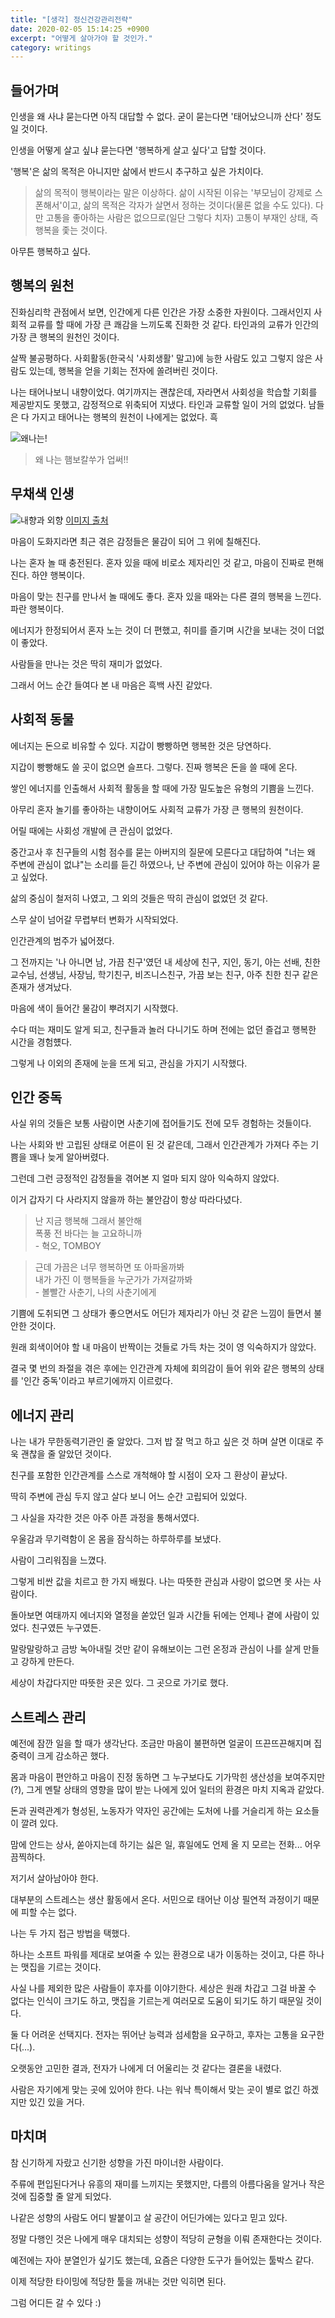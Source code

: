 ```yaml
---
title: "[생각] 정신건강관리전략"
date: 2020-02-05 15:14:25 +0900
excerpt: "어떻게 살아가야 할 것인가."
category: writings
---
```


## 들어가며

인생을 왜 사냐 묻는다면 아직 대답할 수 없다. 굳이 묻는다면 '태어났으니까 산다' 정도일 것이다.

인생을 어떻게 살고 싶냐 묻는다면 '행복하게 살고 싶다'고 답할 것이다.

'행복'은 삶의 목적은 아니지만 삶에서 반드시 추구하고 싶은 가치이다.

> 삶의 목적이 행복이라는 말은 이상하다. 삶이 시작된 이유는 '부모님이 강제로 스폰해서'이고, 삶의 목적은 각자가 살면서 정하는 것이다(물론 없을 수도 있다). 다만 고통을 좋아하는 사람은 없으므로(일단 그렇다 치자) 고통이 부재인 상태, 즉 행복을 좇는 것이다.

아무튼 행복하고 싶다.

## 행복의 원천

진화심리학 관점에서 보면, 인간에게 다른 인간은 가장 소중한 자원이다. 그래서인지 사회적 교류를 할 때에 가장 큰 쾌감을 느끼도록 진화한 것 같다. 타인과의 교류가 인간의 가장 큰 행복의 원천인 것이다.

살짝 불공평하다. 사회활동(한국식 '사회생활' 말고)에 능한 사람도 있고 그렇지 않은 사람도 있는데, 행복을 얻을 기회는 전자에 쏠려버린 것이다.

나는 태어나보니 내향이었다. 여기까지는 괜찮은데, 자라면서 사회성을 학습할 기회를 제공받지도 못했고, 감정적으로 위축되어 지냈다. 타인과 교류할 일이 거의 없었다. 남들은 다 가지고 태어나는 행복의 원천이 나에게는 없었다. 흑

![왜나는!](/assets/images/i3V6IOM.jpg)

> 왜 나는 햄보칼쑤가 업써!!

## 무채색 인생

![내향과 외향](/assets/images/6HPxMoA.png)
[이미지 출처](https://twitter.com/COM_0107/status/645933131803955200)

마음이 도화지라면 최근 겪은 감정들은 물감이 되어 그 위에 칠해진다.

나는 혼자 놀 때 충전된다. 혼자 있을 때에 비로소 제자리인 것 같고, 마음이 진짜로 편해진다. 하얀 행복이다.

마음이 맞는 친구를 만나서 놀 때에도 좋다. 혼자 있을 때와는 다른 결의 행복을 느낀다. 파란 행복이다.

에너지가 한정되어서 혼자 노는 것이 더 편했고, 취미를 즐기며 시간을 보내는 것이 더없이 좋았다.

사람들을 만나는 것은 딱히 재미가 없었다.

그래서 어느 순간 들여다 본 내 마음은 흑백 사진 같았다.

## 사회적 동물

에너지는 돈으로 비유할 수 있다. 지갑이 빵빵하면 행복한 것은 당연하다.

지갑이 빵빵해도 쓸 곳이 없으면 슬프다. 그렇다. 진짜 행복은 돈을 쓸 때에 온다.

쌓인 에너지를 인출해서 사회적 활동을 할 때에 가장 밀도높은 유형의 기쁨을 느낀다.

아무리 혼자 놀기를 좋아하는 내향이어도 사회적 교류가 가장 큰 행복의 원천이다.

어릴 때에는 사회성 개발에 큰 관심이 없었다.

중간고사 후 친구들의 시험 점수를 묻는 아버지의 질문에 모른다고 대답하여 "너는 왜 주변에 관심이 없냐"는 소리를 듣긴 하였으나, 난 주변에 관심이 있어야 하는 이유가 묻고 싶었다.

삶의 중심이 철저히 나였고, 그 외의 것들은 딱히 관심이 없었던 것 같다.

스무 살이 넘어갈 무렵부터 변화가 시작되었다.

인간관계의 범주가 넓어졌다.

그 전까지는 '나 아니면 남, 가끔 친구'였던 내 세상에 친구, 지인, 동기, 아는 선배, 친한 교수님, 선생님, 사장님, 학기친구, 비즈니스친구, 가끔 보는 친구, 아주 친한 친구 같은 존재가 생겨났다.

마음에 색이 들어간 물감이 뿌려지기 시작했다.

수다 떠는 재미도 알게 되고, 친구들과 놀러 다니기도 하며 전에는 없던 즐겁고 행복한 시간을 경험헀다.

그렇게 나 이외의 존재에 눈을 뜨게 되고, 관심을 가지기 시작했다.

## 인간 중독

사실 위의 것들은 보통 사람이면 사춘기에 접어들기도 전에 모두 경험하는 것들이다.

나는 사회와 반 고립된 상태로 어른이 된 것 같은데, 그래서 인간관계가 가져다 주는 기쁨을 꽤나 늦게 알아버렸다.

그런데 그런 긍정적인 감정들을 겪어본 지 얼마 되지 않아 익숙하지 않았다.

이거 갑자기 다 사라지지 않을까 하는 불안감이 항상 따라다녔다.

> 난 지금 행복해 그래서 불안해     
폭풍 전 바다는 늘 고요하니까   
\- 혁오, TOMBOY

> 근데 가끔은 너무 행복하면 또 아파올까봐    
내가 가진 이 행복들을 누군가가 가져갈까봐    
\- 볼빨간 사춘기, 나의 사춘기에게

기쁨에 도취되면 그 상태가 좋으면서도 어딘가 제자리가 아닌 것 같은 느낌이 들면서 불안한 것이다.

원래 회색이어야 할 내 마음이 반짝이는 것들로 가득 차는 것이 영 익숙하지가 않았다.

결국 몇 번의 좌절을 겪은 후에는 인간관계 자체에 회의감이 들어 위와 같은 행복의 상태를 '인간 중독'이라고 부르기에까지 이르렀다.

## 에너지 관리

나는 내가 무한동력기관인 줄 알았다. 그저 밥 잘 먹고 하고 싶은 것 하며 살면 이대로 주욱 괜찮을 줄 알았던 것이다.

친구를 포함한 인간관계를 스스로 개척해야 할 시점이 오자 그 환상이 끝났다.

딱히 주변에 관심 두지 않고 살다 보니 어느 순간 고립되어 있었다.

그 사실을 자각한 것은 아주 아픈 과정을 통해서였다.

우울감과 무기력함이 온 몸을 잠식하는 하루하루를 보냈다.

사람이 그리워짐을 느꼈다.

그렇게 비싼 값을 치르고 한 가지 배웠다. 나는 따뜻한 관심과 사랑이 없으면 못 사는 사람이다.

돌아보면 여태까지 에너지와 열정을 쏟았던 일과 시간들 뒤에는 언제나 곁에 사람이 있었다. 친구였든 누구였든.

말랑말랑하고 금방 녹아내릴 것만 같이 유해보이는 그런 온정과 관심이 나를 살게 만들고 강하게 만든다.

세상이 차갑다지만 따뜻한 곳은 있다. 그 곳으로 가기로 했다.

## 스트레스 관리

예전에 잠깐 일을 할 때가 생각난다. 조금만 마음이 불편하면 얼굴이 뜨끈뜨끈해지며 집중력이 크게 감소하곤 했다.

몸과 마음이 편안하고 마음이 진정 동하면 그 누구보다도 기가막힌 생산성을 보여주지만(?), 그게 멘탈 상태의 영향을 많이 받는 나에게 있어 일터의 환경은 마치 지옥과 같았다.

돈과 권력관계가 형성된, 노동자가 약자인 공간에는 도처에 나를 거슬리게 하는 요소들이 깔려 있다.

맘에 안드는 상사, 쏟아지는데 하기는 싫은 일, 휴일에도 언제 올 지 모르는 전화... 어우 끔찍하다.

저기서 살아남아야 한다.

대부분의 스트레스는 생산 활동에서 온다. 서민으로 태어난 이상 필연적 과정이기 때문에 피할 수는 없다.

나는 두 가지 접근 방법을 택했다.

하나는 소프트 파워를 제대로 보여줄 수 있는 환경으로 내가 이동하는 것이고, 다른 하나는 맷집을 기르는 것이다.

사실 나를 제외한 많은 사람들이 후자를 이야기한다. 세상은 원래 차갑고 그걸 바꿀 수 없다는 인식이 크기도 하고, 맷집을 기르는게 여러모로 도움이 되기도 하기 때문일 것이다.

둘 다 어려운 선택지다. 전자는 뛰어난 능력과 섬세함을 요구하고, 후자는 고통을 요구한다(...).

오랫동안 고민한 결과, 전자가 나에게 더 어울리는 것 같다는 결론을 내렸다.

사람은 자기에게 맞는 곳에 있어야 한다. 나는 워낙 특이해서 맞는 곳이 별로 없긴 하겠지만 있긴 있을 거다.

## 마치며

참 신기하게 자랐고 신기한 성향을 가진 마이너한 사람이다.

주류에 편입된다거나 유흥의 재미를 느끼지는 못했지만, 다름의 아름다움을 알거나 작은 것에 집중할 줄 알게 되었다.

나같은 성향의 사람도 어디 발붙이고 살 공간이 어딘가에는 있다고 믿고 있다.

정말 다행인 것은 나에게 매우 대치되는 성향이 적당히 균형을 이뤄 존재한다는 것이다.

예전에는 자아 분열인가 싶기도 했는데, 요즘은 다양한 도구가 들어있는 툴박스 같다.

이제 적당한 타이밍에 적당한 툴을 꺼내는 것만 익히면 된다.

그럼 어디든 갈 수 있다 :)

